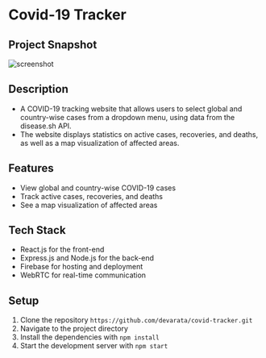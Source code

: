 # Covid-19 Tracker
## Project Snapshot
![screenshot](https://user-images.githubusercontent.com/26374240/89944726-ea492780-dc3d-11ea-87d3-66161cefbd5d.PNG)

## Description
- A COVID-19 tracking website that allows users to select global and country-wise cases from a dropdown menu, using data from the disease.sh API. 
- The website displays statistics on active cases, recoveries, and deaths, as well as a map visualization of affected areas.

## Features
- View global and country-wise COVID-19 cases
- Track active cases, recoveries, and deaths
- See a map visualization of affected areas

## Tech Stack
- React.js for the front-end
- Express.js and Node.js for the back-end
- Firebase for hosting and deployment
- WebRTC for real-time communication

## Setup
  1. Clone the repository `https://github.com/devarata/covid-tracker.git`
  2. Navigate to the project directory
  3. Install the dependencies with `npm install`
  4. Start the development server with `npm start`
  










